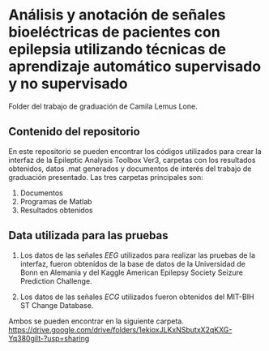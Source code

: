 # Análisis y anotación de señales bioeléctricas de pacientes con epilepsia utilizando técnicas de aprendizaje automático supervisado y no supervisado

Folder del trabajo de graduación de Camila Lemus Lone. 

## Contenido del repositorio
En este repositorio se pueden encontrar los códigos utilizados para crear la interfaz de la Epileptic Analysis Toolbox Ver3, carpetas con los resultados obtenidos, datos .mat generados y documentos de interés del trabajo de graduación presentado. Las tres carpetas principales son:

1. Documentos
2. Programas de Matlab
3. Resultados obtenidos

## Data utilizada para las pruebas

1. Los datos de las señales *EEG* utilizados para realizar las pruebas de la interfaz, fueron obtenidos de la base de datos de la Universidad de Bonn en Alemania y del Kaggle American Epilepsy Society Seizure Prediction Challenge. 

2. Los datos de las señales *ECG* utilizados fueron obtenidos del MIT-BIH ST Change Database.

Ambos se pueden encontrar en la siguiente carpeta.
https://drive.google.com/drive/folders/1ekioxJLKxNSbutxX2qKXG-Yq380gilt-?usp=sharing
